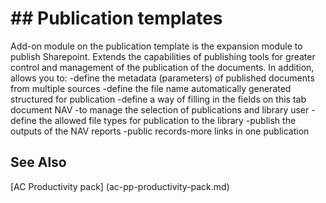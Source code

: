 ﻿---
Title: "the publication templates"
Author: Autocont
Ms. custom: on
Ms date: 02/26/2018
reviewer: Ms.
Ms. suite:
Ms. _pltfrm tgt:
Ms. topic: article
MS Sales: dynamics-nav-2018
Ms. translationtype: Human Translation
Ms. sourcegitcommit: 
Ms. openlocfilehash: 
Ms. contentlocale: cs-cz
Ms. lasthandoff: 02/26/2018

---

# ## <a name = "ac-pp-publication-template.md" > </a> Publication templates

Add-on module on the publication template is the expansion module to publish Sharepoint. Extends the capabilities of publishing tools for greater control and management of the publication of the documents. In addition, allows you to:
-define the metadata (parameters) of published documents from multiple sources
-define the file name automatically generated structured for publication
-define a way of filling in the fields on this tab document NAV
-to manage the selection of publications and library user
-define the allowed file types for publication to the library
-publish the outputs of the NAV reports
-public records-more links in one publication


## <a name = "see-also" > </a>See Also  
[AC Productivity pack] (ac-pp-productivity-pack.md)  
